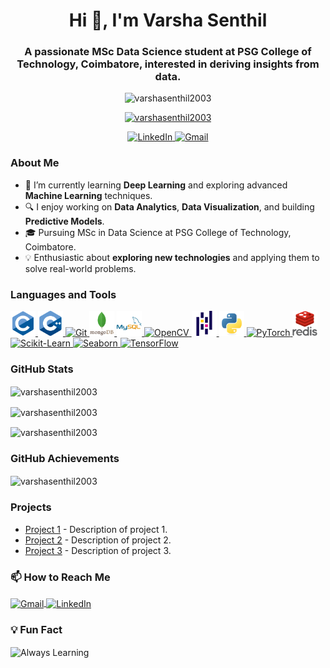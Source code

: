 <h1 align="center">Hi 👋, I'm Varsha Senthil</h1>
<h3 align="center">A passionate MSc Data Science student at PSG College of Technology, Coimbatore, interested in deriving insights from data.</h3>

<p align="center">
  <img src="https://komarev.com/ghpvc/?username=varshasenthil2003&label=Profile%20views&color=0e75b6&style=flat" alt="varshasenthil2003" />
</p>

<p align="center">
  <a href="https://github.com/ryo-ma/github-profile-trophy">
    <img src="https://github-profile-trophy.vercel.app/?username=varshasenthil2003&column=7&theme=onedark" alt="varshasenthil2003" />
  </a>
</p>

<p align="center">
  <a href="https://linkedin.com/in/varsha-senthil-9b9b87245" target="blank">
    <img src="https://img.shields.io/badge/-LinkedIn-%230077B5?style=for-the-badge&logo=linkedin&logoColor=white" alt="LinkedIn" />
  </a>
  <a href="mailto:varshasenthil111@gmail.com" target="blank">
    <img src="https://img.shields.io/badge/-Gmail-%23D14836?style=for-the-badge&logo=gmail&logoColor=white" alt="Gmail" />
  </a>
</p>

### About Me
- 🌱 I’m currently learning **Deep Learning** and exploring advanced **Machine Learning** techniques.
- 🔍 I enjoy working on **Data Analytics**, **Data Visualization**, and building **Predictive Models**.
- 🎓 Pursuing MSc in Data Science at PSG College of Technology, Coimbatore.
- 💡 Enthusiastic about **exploring new technologies** and applying them to solve real-world problems.

### Languages and Tools
<p align="left">
  <a href="https://www.cprogramming.com/" target="_blank" rel="noreferrer">
    <img src="https://raw.githubusercontent.com/devicons/devicon/master/icons/c/c-original.svg" alt="C" width="40" height="40" />
  </a> 
  <a href="https://www.w3schools.com/cpp/" target="_blank" rel="noreferrer">
    <img src="https://raw.githubusercontent.com/devicons/devicon/master/icons/cplusplus/cplusplus-original.svg" alt="C++" width="40" height="40" />
  </a> 
  <a href="https://git-scm.com/" target="_blank" rel="noreferrer">
    <img src="https://www.vectorlogo.zone/logos/git-scm/git-scm-icon.svg" alt="Git" width="40" height="40" />
  </a> 
  <a href="https://www.mongodb.com/" target="_blank" rel="noreferrer">
    <img src="https://raw.githubusercontent.com/devicons/devicon/master/icons/mongodb/mongodb-original-wordmark.svg" alt="MongoDB" width="40" height="40" />
  </a> 
  <a href="https://www.mysql.com/" target="_blank" rel="noreferrer">
    <img src="https://raw.githubusercontent.com/devicons/devicon/master/icons/mysql/mysql-original-wordmark.svg" alt="MySQL" width="40" height="40" />
  </a> 
  <a href="https://opencv.org/" target="_blank" rel="noreferrer">
    <img src="https://www.vectorlogo.zone/logos/opencv/opencv-icon.svg" alt="OpenCV" width="40" height="40" />
  </a> 
  <a href="https://pandas.pydata.org/" target="_blank" rel="noreferrer">
    <img src="https://raw.githubusercontent.com/devicons/devicon/2ae2a900d2f041da66e950e4d48052658d850630/icons/pandas/pandas-original.svg" alt="Pandas" width="40" height="40" />
  </a> 
  <a href="https://www.python.org" target="_blank" rel="noreferrer">
    <img src="https://raw.githubusercontent.com/devicons/devicon/master/icons/python/python-original.svg" alt="Python" width="40" height="40" />
  </a> 
  <a href="https://pytorch.org/" target="_blank" rel="noreferrer">
    <img src="https://www.vectorlogo.zone/logos/pytorch/pytorch-icon.svg" alt="PyTorch" width="40" height="40" />
  </a> 
  <a href="https://redis.io" target="_blank" rel="noreferrer">
    <img src="https://raw.githubusercontent.com/devicons/devicon/master/icons/redis/redis-original-wordmark.svg" alt="Redis" width="40" height="40" />
  </a> 
  <a href="https://scikit-learn.org/" target="_blank" rel="noreferrer">
    <img src="https://upload.wikimedia.org/wikipedia/commons/0/05/Scikit_learn_logo_small.svg" alt="Scikit-Learn" width="40" height="40" />
  </a> 
  <a href="https://seaborn.pydata.org/" target="_blank" rel="noreferrer">
    <img src="https://seaborn.pydata.org/_images/logo-mark-lightbg.svg" alt="Seaborn" width="40" height="40" />
  </a> 
  <a href="https://www.tensorflow.org" target="_blank" rel="noreferrer">
    <img src="https://www.vectorlogo.zone/logos/tensorflow/tensorflow-icon.svg" alt="TensorFlow" width="40" height="40" />
  </a> 
</p>

### GitHub Stats
<p align="left">
  <img align="center" src="https://github-readme-stats.vercel.app/api?username=varshasenthil2003&show_icons=true&locale=en" alt="varshasenthil2003" />
</p>

<p align="left">
  <img align="center" src="https://github-readme-streak-stats.herokuapp.com/?user=varshasenthil2003&theme=default" alt="varshasenthil2003" />
</p>

<p align="left">
  <img align="center" src="https://github-readme-stats.vercel.app/api/top-langs?username=varshasenthil2003&show_icons=true&locale=en&layout=compact" alt="varshasenthil2003" />
</p>

### GitHub Achievements
<p align="left">
  <img align="center" src="https://github-profile-trophy.vercel.app/?username=varshasenthil2003&column=7&theme=onedark" alt="varshasenthil2003" />
</p>

### Projects
<ul>
  <li><a href="https://github.com/varshasenthil2003/project1">Project 1</a> - Description of project 1.</li>
  <li><a href="https://github.com/varshasenthil2003/project2">Project 2</a> - Description of project 2.</li>
  <li><a href="https://github.com/varshasenthil2003/project3">Project 3</a> - Description of project 3.</li>
</ul>

### 📫 How to Reach Me
<p align="left">
  <a href="mailto:varshasenthil111@gmail.com" target="blank">
    <img align="center" src="https://img.shields.io/badge/-Gmail-%23D14836?style=for-the-badge&logo=gmail&logoColor=white" alt="Gmail" />
  </a>
  <a href="https://linkedin.com/in/varsha-senthil-9b9b87245" target="blank">
    <img align="center" src="https://img.shields.io/badge/-LinkedIn-%230077B5?style=for-the-badge&logo=linkedin&logoColor=white" alt="LinkedIn" />
  </a>
</p>

### 💡 Fun Fact
<p align="left">
  <img align="center" src="https://img.shields.io/badge/-Always%20Learning-brightgreen?style=for-the-badge" alt="Always Learning" />
</p>
